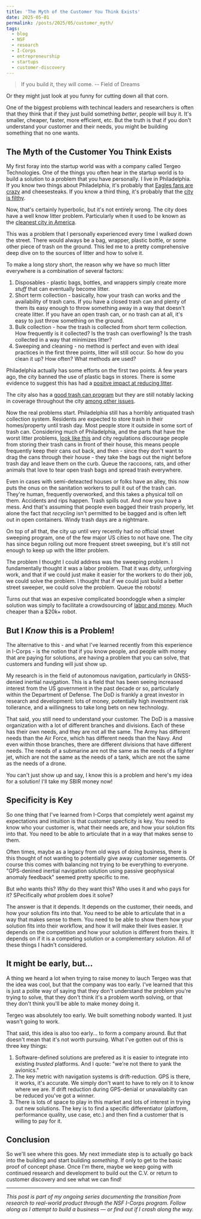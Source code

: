```yaml
---
title: 'The Myth of the Customer You Think Exists'
date: 2025-05-01
permalink: /posts/2025/05/customer_myth/
tags:
  - blog
  - NSF
  - research
  - I-Corps
  - entrepreneurship
  - startups
  - customer-discovery
---
```


> If you build it, they will come.
> -- Field of Dreams

Or they might just look at you funny for cutting down all that corn.

One of the biggest problems with techincal leaders and researchers is often that they think that if they just build something _better_, people will buy it. It's smaller, cheaper, faster, more efficient, etc. But the truth is that if you don't understand your customer and their needs, you might be building something that no one wants.

## The Myth of the Customer You Think Exists

My first foray into the startup world was with a company called Tergeo Technologies. One of the things you often hear in the startup world is to build a solution to a problem that you have personally. I live in Philadelphia. If you know two things about Philadelphia, it's probably that [Eagles fans are crazy](https://youtu.be/vkYGel9odIg?si=MeMH10Ka2Cbj1wEU) and cheesesteaks. If you know a third thing, it's probably that the [city is filthy](https://www.arcgis.com/apps/View/index.html?appid=4856a523514c4c02ba0e28e6a0e8c42c).

Now, that's certainly hyperbolic, but it's not entirely wrong. The city does have a well know litter problem. Particularly when it used to be known as the [cleanest city in America](https://billypenn.com/2018/09/17/street-sweeping-in-philly-a-history-of-the-citys-efforts-to-keep-itself-clean/).

This was a problem that I personally experienced every time I walked down the street. There would always be a bag, wrapper, plastic bottle, or some other piece of trash on the ground. This led me to a pretty comprehensive deep dive on to the sources of litter and how to solve it.

To make a long story short, the reason why we have so much litter everywhere is a combination of several factors:

1. Disposables - plastic bags, bottles, and wrappers simply create more *stuff* that can eventually become litter.
2. Short term collection - basically, how your trash can works and the availability of trash cans. If you have a closed trash can and plenty of them its easy enough to throw something away in a way that doesn't create litter. If you have an open trash can, or no trash can at all, it's easy to just throw something on the ground.
3. Bulk collection - how the trash is collected from short term collection. How frequently is it collected? Is the trash can overflowing? Is the trash collected in a way that minimizes litter?
4. Sweeping and cleaning - no method is perfect and even with ideal practices in the first three points, litter will still occur. So how do you clean it up? How often? What methods are used?

Philadelphia actually has some efforts on the first two points. A few years ago, the city banned the use of plastic bags in stores. There is some evidence to suggest this has had a [positve impact at reducing litter](https://whyy.org/articles/philadelphia-plastic-bag-ban-working-study/). 

The city also has a [good trash can program](https://www.phila.gov/programs/bigbelly-program/) but they are still notably lacking in coverage throughout the city [among other issues](https://billypenn.com/2023/08/24/philadelphia-new-bigbelly-trash-cans-foot-pedals/).

Now the real problems start. Philadelphia still has a horribly antiquated trash collection system. Residents are expected to store trash in their homes/property until trash day. Most people store it outside in some sort of trash can. Considering much of Philadelphia, and the parts that have the worst litter problems, [look like this](https://images.squarespace-cdn.com/content/594687e1725e25bf7ad55e40/1539971124510-BTXZHJ4P2TH6Q0UK76BZ/Philly+rowhouses+-+JoeSchaefer.jpg?format=1500w&content-type=image%2Fjpeg) and city regulations discourage people from storing their trash cans in front of their house, this means people frequently keep their cans out back, and then - since they don't want to drag the cans through their house - they take the bags out the night before trash day and leave them on the curb. Queue the raccoons, rats, and other animals that love to tear open trash bags and spread trash everywhere.

Even in cases with semi-deteacted houses or folks have an alley, this now puts the onus on the sanitation workers to pull it out of the trash can. They're human, frequently overworked, and this takes a physical toll on them. Accidents and rips happen. Trash spills out. And now you have a mess. And that's assuming that people even bagged their trash properly, let alone the fact that *recycling* isn't permitted to be bagged and is often left out in open containers. Windy trash days are a nightmare.

On top of all that, the city up until very recently had *no* official street sweeping program, one of the few major US cities to not have one. The city has since begun rolling out more frequent street sweeping, but it's still not enough to keep up with the litter problem.

The problem I thought I could address was the sweeping problem. I fundamentally thought it was a labor problem. That it was dirty, unforgiving work, and that if we could just make it easier for the workers to do their job, we could solve the problem. I thought that if we could just build a better street sweeper, we could solve the problem. Queue the robots!

Turns out that was an expesive complicated boondoggle when a simpler solution was simply to facilitate a crowdsourcing of [labor and money](https://shareglitter.com/). Much cheaper than a $20k+ robot.

## But I _Know_ this is a Problem!

The alternative to this - and what I've learned recently from this experience in I-Corps - is the notion that if you know people, and people with money that are paying for solutions, are having a problem that you can solve, that customers and funding will just show up.

My research is in the field of autonomous navigation, particularly in GNSS-denied inertial navigation. This is a field that has been seeing increased interest from the US government in the past decade or so, particularly within the Department of Defense. The DoD is frankly a great investor in research and development: lots of money, potentially high investment risk tollerance, and a willingness to take long bets on new technology.

That said, you still need to understand your customer. The DoD is a massive organization with a lot of different branches and divisions. Each of these has their own needs, and they are not all the same. The Army has different needs than the Air Force, which has different needs than the Navy. And even within those branches, there are different divisions that have different needs. The needs of a submarine are not the same as the needs of a fighter jet, which are not the same as the needs of a tank, which are not the same as the needs of a drone.

You can't just show up and say, I know this is a problem and here's my idea for a solution! I'll take my SBIR money now!

## Specificity is Key

So one thing that I've learned from I-Corps that completely went against my expectations and intuition is that customer specficity is key. You need to know who your customer is, what their needs are, and how your solution fits into that. You need to be able to articulate that in a way that makes sense to them. 

Often times, maybe as a legacy from old ways of doing business, there is this thought of not wanting to potentially give away customer segements. Of course this comes with balancing not trying to be everything to everyone. "GPS-denined inertial navigation solution using passive geophysical anomaly feedback" seemed pretty specific to me.

But *who* wants this? *Why* do they want this? Who uses it and who pays for it? SPecifically *what* problem does it solve?

The answer is that it depends. It depends on the customer, their needs, and how your solution fits into that. You need to be able to articulate that in a way that makes sense to them. You need to be able to show them how your solution fits into their workflow, and how it will make their lives easier. It depends on the competition and how your solution is different from theirs. It depends on if it is a competing solution or a complementary solution. All of these things I hadn't considered.

## It might be early, but...

A thing we heard a lot when trying to raise money to lauch Tergeo was that the idea was cool, but that the company was too early. I've learned that this is just a polite way of saying that they don't understand the problem you're trying to solve, that they don't think it's a problem worth solving, or that they don't think you'll be able to make money doing it.

Tergeo was absolutely too early. We built something nobody wanted. It just wasn't going to work.

That said, this idea is also too early... to form a company around. But that doesn't mean that it's not worth pursuing. What I've gotten out of this is three key things:

1. Software-defined solutions are prefered as it is easier to integrate into existing *trusted* platforms. And I quote: "we're not there to yank the avionics."
2. The key metric with navigation systems is drift-reduction. GPS is there, it works, it's accurate. We simply don't want to have to rely on it to know where we are. If drift reduction during GPS-denial or unavailabilty can be reduced you've got a winner.
3. There is lots of space to play in this market and lots of interest in trying out new solutions. The key is to find a specific differentiator (platform, performance quality, use case, etc.) and then find a customer that is willing to pay for it.

## Conclusion

So we'll see where this goes. My next immediate step is to actually go back into the building and start building *something*. If only to get to the basic proof of concept phase. Once I'm there, maybe we keep going with continued research and development to build out the C.V. or return to customer discovery and see what we can find!

---

*This post is part of my ongoing series documenting the transition from research to real-world product through the NSF I-Corps program. Follow along as I attempt to build a business — or find out if I crash along the way.*